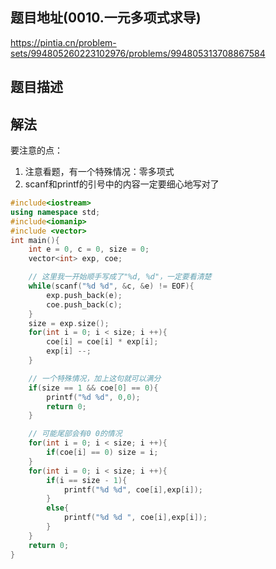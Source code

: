## 题目地址(0010.一元多项式求导)

https://pintia.cn/problem-sets/994805260223102976/problems/994805313708867584

## 题目描述

## 解法

要注意的点：

1. 注意看题，有一个特殊情况：零多项式
2. scanf和printf的引号中的内容一定要细心地写对了


```cpp
#include<iostream>
using namespace std;
#include<iomanip>
#include <vector>
int main(){
    int e = 0, c = 0, size = 0;
    vector<int> exp, coe;

    // 这里我一开始顺手写成了"%d, %d"，一定要看清楚
    while(scanf("%d %d", &c, &e) != EOF){
        exp.push_back(e);
        coe.push_back(c);
    }
    size = exp.size();
    for(int i = 0; i < size; i ++){
        coe[i] = coe[i] * exp[i];
        exp[i] --;
    }

    // 一个特殊情况，加上这句就可以满分
    if(size == 1 && coe[0] == 0){
        printf("%d %d", 0,0);
        return 0;
    }

    // 可能尾部会有0 0的情况
    for(int i = 0; i < size; i ++){
        if(coe[i] == 0) size = i;
    }
    for(int i = 0; i < size; i ++){
        if(i == size - 1){
            printf("%d %d", coe[i],exp[i]);
        }
        else{
            printf("%d %d ", coe[i],exp[i]);
        }
    }
    return 0;
}
```
   